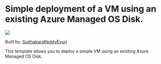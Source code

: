 # Simple deployment of a VM using an existing Azure Managed OS Disk.

<a href="https://portal.azure.com/#create/Microsoft.Template/uri/https%3A%2F%2Fraw.githubusercontent.com%2FSudhakaraReddyEvuri%2FMDPP%2Fsuredd-md%2F101-vm-simple-windows-existing-os-md%2Fazuredeploy.json" target="_blank">
    <img src="http://azuredeploy.net/deploybutton.png"/>
</a>

Built by: [SudhakaraReddyEvuri](https://github.com/SudhakaraReddyEvuri)

This template allows you to deploy a simple VM using an existing Azure Managed OS Disk. 

